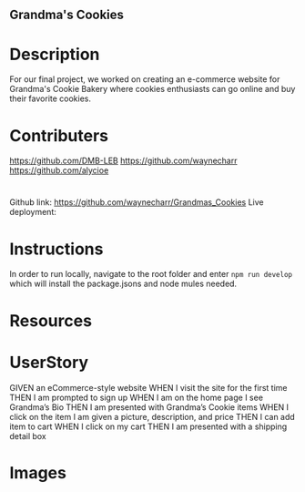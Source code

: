 ## Grandma's Cookies

# Description

For our final project, we worked on creating an e-commerce website for Grandma's Cookie Bakery where cookies enthusiasts can go online and buy their favorite cookies. 


# Contributers
https://github.com/DMB-LEB
https://github.com/waynecharr
https://github.com/alycioe

#

Github link: https://github.com/waynecharr/Grandmas_Cookies
Live deployment: 

# Instructions

In order to run locally, navigate to the root folder and enter ```npm run develop``` which will install the package.jsons and node mules needed.

# Resources



# UserStory
GIVEN an eCommerce-style website
WHEN I visit the site for the first time
THEN I am prompted to sign up
WHEN I am on the home page I see Grandma’s Bio
THEN I am presented with Grandma’s Cookie items
WHEN I click on the item I am given a picture, description, and price
THEN I can add item to cart
WHEN I click on my cart
THEN I am presented with a shipping detail box

# Images

